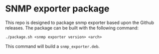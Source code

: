 # SNMP exporter package

This repo is designed to package snmp exporter based upon the Github releases.
The package can be built with the following command:

```
./package.sh <snmp exporter version> <arch>
```

This command will build a `snmp_exporter.deb`.
